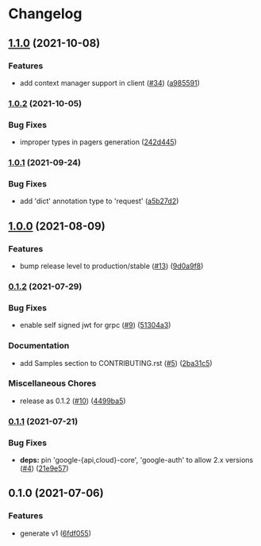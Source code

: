 # Changelog

## [1.1.0](https://www.github.com/googleapis/python-iap/compare/v1.0.2...v1.1.0) (2021-10-08)


### Features

* add context manager support in client ([#34](https://www.github.com/googleapis/python-iap/issues/34)) ([a985591](https://www.github.com/googleapis/python-iap/commit/a985591b016e768a5a172ab5f8de873319b1e7e0))

### [1.0.2](https://www.github.com/googleapis/python-iap/compare/v1.0.1...v1.0.2) (2021-10-05)


### Bug Fixes

* improper types in pagers generation ([242d445](https://www.github.com/googleapis/python-iap/commit/242d44516fe55141a26024653158ea94fa93e525))

### [1.0.1](https://www.github.com/googleapis/python-iap/compare/v1.0.0...v1.0.1) (2021-09-24)


### Bug Fixes

* add 'dict' annotation type to 'request' ([a5b27d2](https://www.github.com/googleapis/python-iap/commit/a5b27d26e4bc845aeede7281959a81f693ee52c2))

## [1.0.0](https://www.github.com/googleapis/python-iap/compare/v0.1.2...v1.0.0) (2021-08-09)


### Features

* bump release level to production/stable ([#13](https://www.github.com/googleapis/python-iap/issues/13)) ([9d0a9f8](https://www.github.com/googleapis/python-iap/commit/9d0a9f84554b98fd2b1829532c9c13b16432b0af))

### [0.1.2](https://www.github.com/googleapis/python-iap/compare/v0.1.1...v0.1.2) (2021-07-29)


### Bug Fixes

* enable self signed jwt for grpc ([#9](https://www.github.com/googleapis/python-iap/issues/9)) ([51304a3](https://www.github.com/googleapis/python-iap/commit/51304a327207a233e40308a8b49c9fdeda87c28b))


### Documentation

* add Samples section to CONTRIBUTING.rst ([#5](https://www.github.com/googleapis/python-iap/issues/5)) ([2ba31c5](https://www.github.com/googleapis/python-iap/commit/2ba31c5a2ea2e52c4a79410548a252bf8fc0522e))


### Miscellaneous Chores

* release as 0.1.2 ([#10](https://www.github.com/googleapis/python-iap/issues/10)) ([4499ba5](https://www.github.com/googleapis/python-iap/commit/4499ba5ccd90edc882fbda73e4d792074ff44e6d))

### [0.1.1](https://www.github.com/googleapis/python-iap/compare/v0.1.0...v0.1.1) (2021-07-21)


### Bug Fixes

* **deps:** pin 'google-{api,cloud}-core', 'google-auth' to allow 2.x versions ([#4](https://www.github.com/googleapis/python-iap/issues/4)) ([21e9e57](https://www.github.com/googleapis/python-iap/commit/21e9e57451a87d9f9dd1137142d138cb73aa746c))

## 0.1.0 (2021-07-06)


### Features

* generate v1 ([6fdf055](https://www.github.com/googleapis/python-iap/commit/6fdf055c835adf6715bf43e9255d02abcd2affd4))
